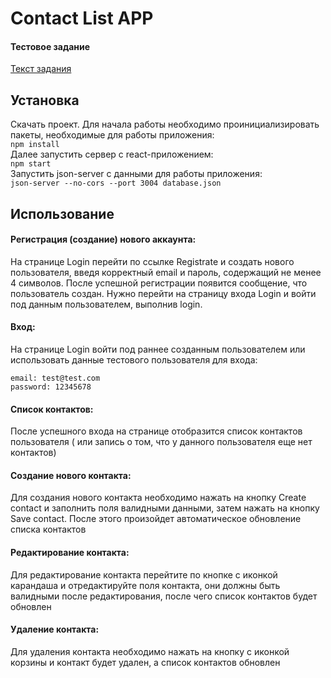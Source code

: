 # Contact List APP
#### Тестовое задание
[Текст задания](https://talantix.ru/ats/testTasks/6702815e227945caad189582446e2d91 "Текст задания")

## Установка
Скачать проект.
Для начала работы необходимо проинициализировать пакеты, необходимые для работы приложения:  
```npm install ```  
Далее запустить сервер с react-приложением:  
```npm start ```  
Запустить json-server с данными для работы приложения:  
```json-server --no-cors --port 3004 database.json```  

## Использование
#### Регистрация (создание) нового аккаунта:
На странице Login перейти по ссылке Registrate и создать нового пользователя, 
введя корректный email и пароль, содержащий не менее 4 символов.
После успешной регистрации появится сообщение, что пользователь создан. Нужно перейти на страницу входа Login и войти под данным пользователем, выполнив login.

#### Вход:
На странице Login войти под раннее созданным пользователем или использовать данные тестового пользователя для входа:
```
email: test@test.com
password: 12345678
```

#### Список контактов:
После успешного входа на странице отобразится список контактов пользователя ( или запись о том, что у данного пользователя еще нет контактов)

#### Создание нового контакта:
Для создания нового контакта необходимо нажать на кнопку Create contact и заполнить поля валидными данными, затем нажать на кнопку Save contact.
После этого произойдет автоматическое обновление списка контактов

#### Редактирование контакта:
Для редактирование контакта перейтите по кнопке с иконкой карандаша и отредактируйте поля контакта, они должны быть валидными после редактирования,
после чего список контактов будет обновлен

#### Удаление контакта:
Для удаления контакта необходимо нажать на кнопку с иконкой корзины и контакт будет удален, а список контактов обновлен

